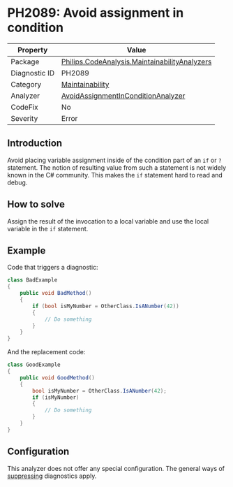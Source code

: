 # PH2089: Avoid assignment in condition

| Property | Value  |
|--|--|
| Package | [Philips.CodeAnalysis.MaintainabilityAnalyzers](https://www.nuget.org/packages/Philips.CodeAnalysis.MaintainabilityAnalyzers) |
| Diagnostic ID | PH2089 |
| Category  | [Maintainability](../Maintainability.md) |
| Analyzer | [AvoidAssignmentInConditionAnalyzer](https://github.com/philips-software/roslyn-analyzers/blob/master/Philips.CodeAnalysis.MaintainabilityAnalyzers/Maintainability/AvoidAssignmentInConditionAnalyzer.cs)
| CodeFix  | No |
| Severity | Error |

## Introduction

Avoid placing variable assignment inside of the condition part of an `if` or `?` statement. The notion of resulting value from such a statement is not widely known in the C# community. This makes the `if` statement hard to read and debug.

## How to solve

Assign the result of the invocation to a local variable and use the local variable in the `if` statement.

## Example

Code that triggers a diagnostic:
``` cs
class BadExample
{
    public void BadMethod()
    {
        if (bool isMyNumber = OtherClass.IsANumber(42))
        {
            // Do something
        }
    }
}

```

And the replacement code:
``` cs
class GoodExample
{
    public void GoodMethod()
    {
        bool isMyNumber = OtherClass.IsANumber(42);
        if (isMyNumber)
        {
            // Do something
        }
    }
}

```

## Configuration

This analyzer does not offer any special configuration. The general ways of [suppressing](https://learn.microsoft.com/en-us/dotnet/fundamentals/code-analysis/suppress-warnings) diagnostics apply.